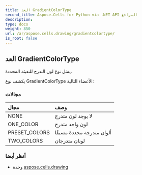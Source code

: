```yaml
---
title: العد GradientColorType
second_title: Aspose.Cells for Python via .NET API المراجع
description:
type: docs
weight: 850
url: /ar/aspose.cells.drawing/gradientcolortype/
is_root: false
---
```

##  العد GradientColorType
يمثل نوع لون التدرج للتعبئة المحددة.



يكشف نوع GradientColorType الأعضاء التالية:

###  مجالات
| مجال| وصف|
| :- | :- |
| NONE | لا يوجد لون متدرج|
| ONE_COLOR | لون واحد متدرج|
| PRESET_COLORS | ألوان متدرجة محددة مسبقًا|
| TWO_COLORS | لونان متدرجان|



###  أنظر أيضا
* وحدة [aspose.cells.drawing](..)
